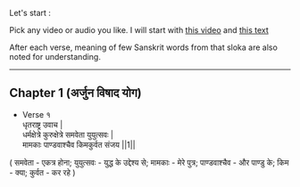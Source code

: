 Let's start : 

Pick any video or audio you like. I will start with [this video](https://www.youtube.com/watch?v=_aAhTJT9DKw) and [this text](https://www.holy-bhagavad-gita.org/chapter/1/verse/1)

After each verse, meaning of few Sanskrit words from that sloka are also noted for understanding. 


---  
## Chapter 1 (अर्जुन विषाद योग)

- Verse १   
धृतराष्ट्र उवाच |  
धर्मक्षेत्रे कुरुक्षेत्रे समवेता युयुत्सवः |  
मामकाः पाण्डवाश्चैव किमकुर्वत संजय ||1||

( समवेता - एकत्र होना; युयुत्सवः - युद्ध के उद्देश्य से; मामकाः - मेरे पुत्र; पाण्डवाश्चैव - और पाण्डु के; किम - क्या; कुर्वत - कर रहे )
